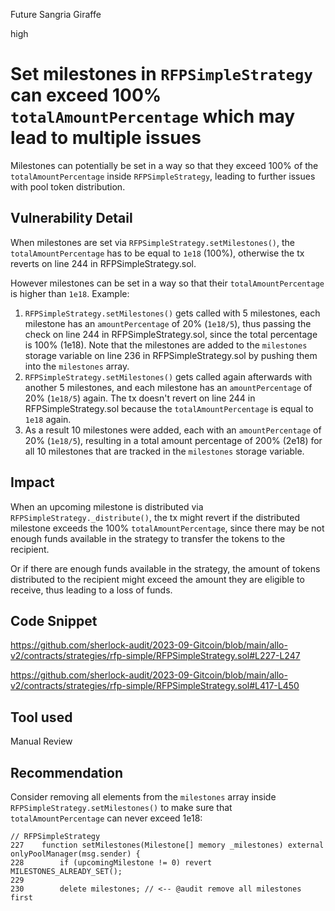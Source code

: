 Future Sangria Giraffe

high

# Set milestones in `RFPSimpleStrategy` can exceed 100% `totalAmountPercentage` which may lead to multiple issues

Milestones can potentially be set in a way so that they exceed 100% of the `totalAmountPercentage` inside  `RFPSimpleStrategy`, leading to further issues with pool token distribution.

## Vulnerability Detail

When milestones are set via `RFPSimpleStrategy.setMilestones()`, the 
`totalAmountPercentage` has to be equal to `1e18` (100%), otherwise the tx reverts on line 244 in RFPSimpleStrategy.sol.

However milestones can be set in a way so that their `totalAmountPercentage` is higher than `1e18`. Example:

1. `RFPSimpleStrategy.setMilestones()` gets called with 5 milestones, each milestone has an `amountPercentage` of 20% (`1e18/5`), thus passing the check on line 244 in RFPSimpleStrategy.sol, since the total percentage is 100% (1e18). Note that the milestones are added to the `milestones` storage variable on line 236 in RFPSimpleStrategy.sol by pushing them into the `milestones` array.
1. `RFPSimpleStrategy.setMilestones()` gets called again afterwards with another 5 milestones, and each milestone has an `amountPercentage` of 20% (`1e18/5`) again. The tx doesn't revert on line 244 in RFPSimpleStrategy.sol because the `totalAmountPercentage` is equal to `1e18` again.
1. As a result 10 milestones were added, each with an `amountPercentage` of 20% (`1e18/5`), resulting in a total amount percentage of 200% (2e18) for all 10 milestones that are tracked in the `milestones` storage variable.

## Impact

When an upcoming milestone is distributed via `RFPSimpleStrategy._distribute()`, the tx might revert if the distributed milestone exceeds the 100% `totalAmountPercentage`, since there may be not enough funds available in the strategy to transfer the tokens to the recipient.

Or if there are enough funds available in the strategy, the amount of tokens distributed to the recipient might exceed the amount they are eligible to receive, thus leading to a loss of funds.

## Code Snippet

https://github.com/sherlock-audit/2023-09-Gitcoin/blob/main/allo-v2/contracts/strategies/rfp-simple/RFPSimpleStrategy.sol#L227-L247

https://github.com/sherlock-audit/2023-09-Gitcoin/blob/main/allo-v2/contracts/strategies/rfp-simple/RFPSimpleStrategy.sol#L417-L450

## Tool used

Manual Review

## Recommendation

Consider removing all elements from the `milestones` array inside `RFPSimpleStrategy.setMilestones()` to make sure that `totalAmountPercentage` can never exceed 1e18:

```solidity
// RFPSimpleStrategy
227    function setMilestones(Milestone[] memory _milestones) external onlyPoolManager(msg.sender) {
228        if (upcomingMilestone != 0) revert MILESTONES_ALREADY_SET();
229
230        delete milestones; // <-- @audit remove all milestones first
```